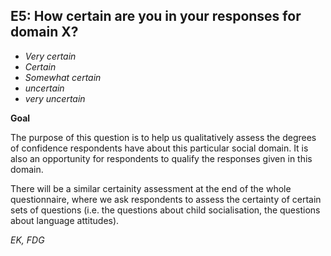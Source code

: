 
## E5: How certain are you in your responses for domain X?

- *Very certain*
- *Certain*
- *Somewhat certain*
- *uncertain*
- *very uncertain*

**Goal**

The purpose of this question is to help us qualitatively assess the degrees of confidence respondents have about this particular social domain. It is also an opportunity for respondents to qualify the responses given in this domain.



There will be a similar certainity assessment at the end of the whole questionnaire, where we ask respondents to assess the certainty of certain sets of questions (i.e. the questions about child socialisation, the questions about language attitudes).



*EK, FDG*
